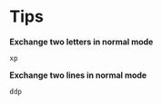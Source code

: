 # Tips

**Exchange two letters in normal mode**

    xp

**Exchange two lines in normal mode**

    ddp
